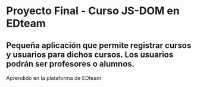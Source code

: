 # Proyecto Final - Curso JS-DOM en EDteam

Pequeña aplicación que permite registrar cursos y usuarios para dichos cursos.
Los usuarios podrán ser profesores o alumnos.
---
Aprendido en la plataforma de EDteam